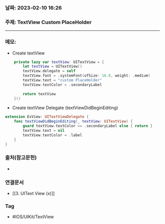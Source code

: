 ### 날짜: 2023-02-10 16:26

### 주제: TextView Custom PlaceHolder
---
### 메모: 
- Create textView 
~~~ swift
    private lazy var textView: UITextView = {
        let textView = UITextView()
        textView.delegate = self
        textView.font = .systemFont(ofSize: 16.0, weight: .medium)
        textView.text = "custom PlaceHolder"
        textView.textColor = .secondaryLabel
  
        return textView
    }()
~~~
- Create textView Delegate (textViewDidBeginEditing)
~~~ swift 
extension ExView: UITextViewDelegate {
    func textViewDidBeginEditing(_ textView: UITextView) {
        guard textView.textColor == .secondaryLabel else { return }
        textView.text = nil
        textView.textColor = .label
    }
}
~~~
### 출처(참고문헌) 
- 

### 연결문서 
- [[3. UIText View (x)]]

### Tag
- #IOS/UIKit/TextView